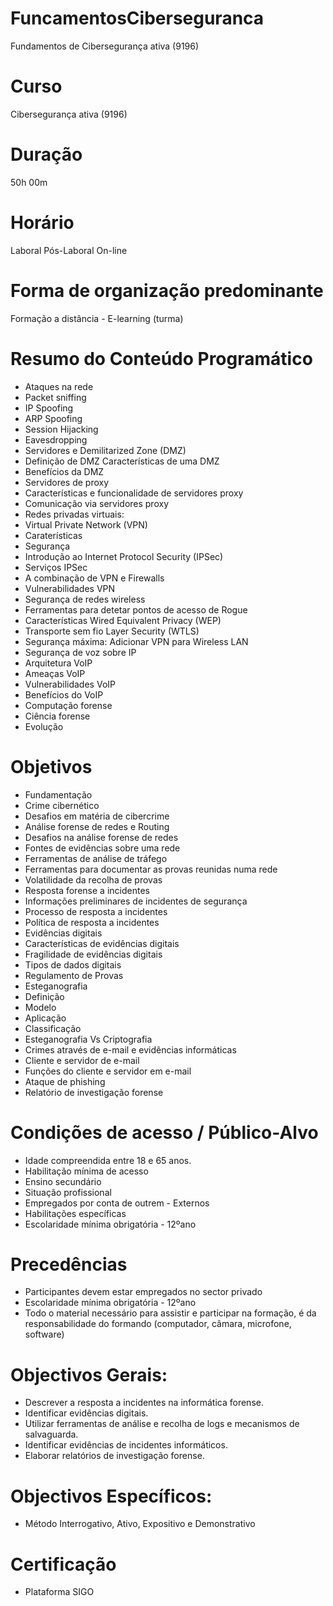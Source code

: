 # FuncamentosCiberseguranca
Fundamentos de Cibersegurança ativa (9196)


# Curso
Cibersegurança ativa (9196)

# Duração
50h 00m

# Horário
Laboral
Pós-Laboral
On-line

# Forma de organização predominante
Formação a distância - E-learning (turma)

# Resumo do Conteúdo Programático
* Ataques na rede
* Packet sniffing
* IP Spoofing
* ARP Spoofing
* Session Hijacking
* Eavesdropping
* Servidores e Demilitarized Zone (DMZ)
* Definição de DMZ Características de uma DMZ
* Benefícios da DMZ
* Servidores de proxy
* Características e funcionalidade de servidores proxy
* Comunicação via servidores proxy
* Redes privadas virtuais:
* Virtual Private Network (VPN)
* Caraterísticas
* Segurança
* Introdução ao Internet Protocol Security (IPSec)
* Serviços IPSec
* A combinação de VPN e Firewalls
* Vulnerabilidades VPN
* Segurança de redes wireless
* Ferramentas para detetar pontos de acesso de Rogue
* Características Wired Equivalent Privacy (WEP)
* Transporte sem fio Layer Security (WTLS)
* Segurança máxima: Adicionar VPN para Wireless LAN
* Segurança de voz sobre IP
* Arquitetura VoIP
* Ameaças VoIP
* Vulnerabilidades VoIP
* Benefícios do VoIP
* Computação forense
* Ciência forense
* Evolução

# Objetivos
* Fundamentação
* Crime cibernético
* Desafios em matéria de cibercrime
* Análise forense de redes e Routing
* Desafios na análise forense de redes
* Fontes de evidências sobre uma rede
* Ferramentas de análise de tráfego
* Ferramentas para documentar as provas reunidas numa rede
* Volatilidade da recolha de provas
* Resposta forense a incidentes
* Informações preliminares de incidentes de segurança
* Processo de resposta a incidentes
* Política de resposta a incidentes
* Evidências digitais
* Características de evidências digitais
* Fragilidade de evidências digitais
* Tipos de dados digitais
* Regulamento de Provas
* Esteganografia
* Definição
* Modelo
* Aplicação
* Classificação
* Esteganografia Vs Criptografia
* Crimes através de e-mail e evidências informáticas
* Cliente e servidor de e-mail
* Funções do cliente e servidor em e-mail
* Ataque de phishing
* Relatório de investigação forense

# Condições de acesso / Público-Alvo
* Idade compreendida entre 18 e 65 anos.
* Habilitação mínima de acesso
* Ensino secundário
* Situação profissional
* Empregados por conta de outrem - Externos
* Habilitações específicas
* Escolaridade mínima obrigatória - 12ºano

# Precedências
* Participantes devem estar empregados no sector privado
* Escolaridade mínima obrigatória - 12ºano
* Todo o material necessário para assistir e participar na formação, é da responsabilidade do formando (computador, câmara, microfone, software)

# Objectivos Gerais:
* Descrever a resposta a incidentes na informática forense.
* Identificar evidências digitais.
* Utilizar ferramentas de análise e recolha de logs e mecanismos de salvaguarda.
* Identificar evidências de incidentes informáticos.
* Elaborar relatórios de investigação forense.

# Objectivos Específicos:
* Método Interrogativo, Ativo, Expositivo e Demonstrativo

# Certificação
* Plataforma SIGO
